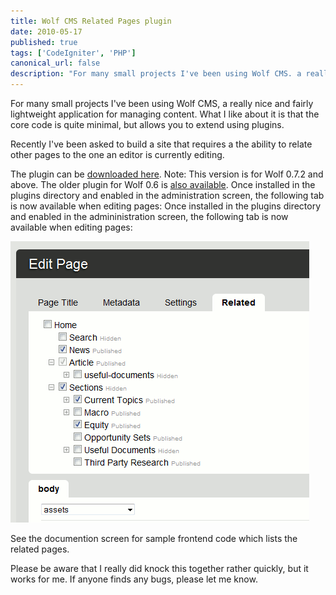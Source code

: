 ```yaml
---
title: Wolf CMS Related Pages plugin
date: 2010-05-17
published: true
tags: ['CodeIgniter', 'PHP']
canonical_url: false
description: "For many small projects I've been using Wolf CMS. a really nice and fairly lightweight application for managing content. What I like about it is that the core code is quite minimal, but allows you to extend using plugins."
---
```


For many small projects I've been using Wolf CMS, a really nice and fairly lightweight application for managing content. What I like about it is that the core code is quite minimal, but allows you to extend using plugins.

Recently I've been asked to build a site that requires a the ability to relate other pages to the one an editor is currently editing.

The plugin can be [downloaded here](/downloads/related_pages.zip). Note: This version is for Wolf 0.7.2 and above. The older plugin for Wolf 0.6 is [also available](/downloads/related_pages_0_0_2.zip). Once installed in the plugins directory and enabled in the administration screen, the following tab is now available when editing pages: Once installed in the plugins directory and enabled in the admininistration screen, the following tab is now available when editing pages:

![Related pages plug-in screenshot](./images/screenshot_related_pages.gif)

See the documention screen for sample frontend code which lists the related pages.

Please be aware that I really did knock this together rather quickly, but it works for me. If anyone finds any bugs, please let me know.